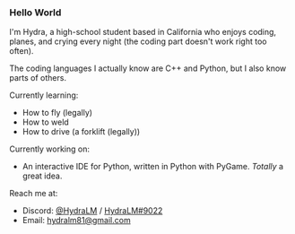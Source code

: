 ### Hello World

I'm Hydra, a high-school student based in California who enjoys coding, planes, and crying every night (the coding part doesn't work right too often).

The coding languages I actually know are C++ and Python, but I also know parts of others.

Currently learning:
- How to fly (legally)
- How to weld
- How to drive (a forklift (legally))

Currently working on:
- An interactive IDE for Python, written in Python with PyGame. *Totally* a great idea.

Reach me at:
- Discord: [@HydraLM](https://discordapp.com/users/521018865006673950) / [HydraLM#9022](https://discordapp.com/users/521018865006673950)
- Email: [hydralm81@gmail.com](mailto:hydralm81@gmail.com?subject=From%20Github:)
  
<!--
**HydraLM81/HydraLM81** is a ✨ _special_ ✨ repository because its `README.md` (this file) appears on your GitHub profile.

Here are some ideas to get you started:

- 🔭 I’m currently working on ...
- 🌱 I’m currently learning ...
- 👯 I’m looking to collaborate on ...
- 🤔 I’m looking for help with ...
- 💬 Ask me about ...
- 📫 How to reach me: ...
- 😄 Pronouns: ...
- ⚡ Fun fact: ...
-->
